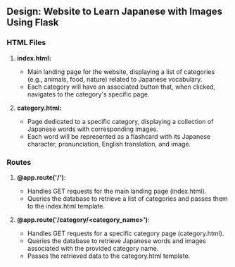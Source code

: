## Design: Website to Learn Japanese with Images Using Flask

### HTML Files

1. **index.html:**
   - Main landing page for the website, displaying a list of categories (e.g., animals, food, nature) related to Japanese vocabulary.
   - Each category will have an associated button that, when clicked, navigates to the category's specific page.

2. **category.html:**
   - Page dedicated to a specific category, displaying a collection of Japanese words with corresponding images.
   - Each word will be represented as a flashcard with its Japanese character, pronunciation, English translation, and image.

### Routes

1. **@app.route('/')**:
   - Handles GET requests for the main landing page (index.html).
   - Queries the database to retrieve a list of categories and passes them to the index.html template.

2. **@app.route('/category/<category_name>')**:
   - Handles GET requests for a specific category page (category.html).
   - Queries the database to retrieve Japanese words and images associated with the provided category name.
   - Passes the retrieved data to the category.html template.